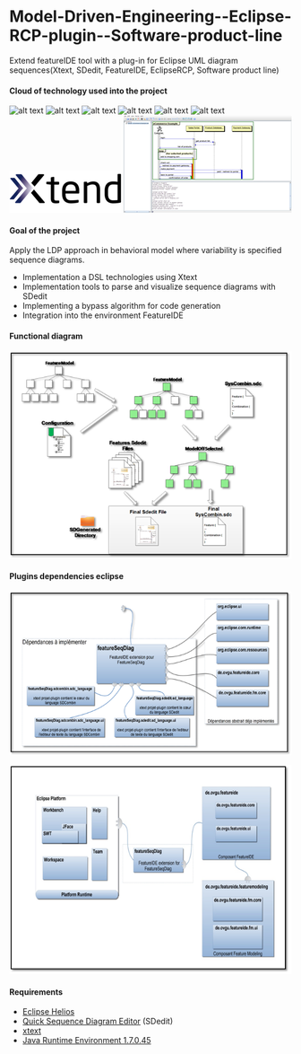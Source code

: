 Model-Driven-Engineering--Eclipse-RCP-plugin--Software-product-line
===================================================================

Extend featureIDE tool with a plug-in for Eclipse UML diagram sequences(Xtext, SDedit, FeatureIDE, EclipseRCP, Software product line)

#### Cloud of technology used into the project
![alt text](http://wwwiti.cs.uni-magdeburg.de/iti_db/research/featureide/logo/logo264.png "screen 1") ![alt text](http://beerpla.net/wp-content/uploads/2011/12/image.png "screen 1")  ![alt text](http://www.techmissus.com/wp-content/uploads/2013/02/java-1.png "screen 1")
![alt text](https://thenewcircle.com/static/images/logos/logo-uml.png "screen 1") ![alt text](http://xtext.itemis.com/binary.ashx/element=E0E0E1/~image.attribute/36523/image.gif "screen 1") ![alt text](https://yoxos.eclipsesource.com/yoxos/doc/org.eclipse.emf.feature.group/logo.png "screen 1")![alt text](https://github.com/Kingsousse/Model-Driven-Engineering--Eclipse-RCP-plugin--Software-product-line/blob/master/screenshots/Xtend-farbig-800.png "screen 1") ![alt text](https://github.com/Kingsousse/Model-Driven-Engineering--Eclipse-RCP-plugin--Software-product-line/blob/master/screenshots/SDEdit%20screenshot.png "screen 1") 

#### Goal of the project
Apply the LDP approach in behavioral model where variability is specified sequence diagrams.

+ Implementation a DSL technologies using Xtext
+ Implementation tools to parse and visualize sequence diagrams with SDedit
+ Implementing a bypass algorithm for code generation
+ Integration into the environment FeatureIDE

#### Functional diagram

![alt text](https://github.com/Kingsousse/Model-Driven-Engineering--Eclipse-RCP-plugin--Software-product-line/blob/master/screenshots/compilation.png "screen 1")

#### Plugins dependencies eclipse

![alt text](https://github.com/Kingsousse/Model-Driven-Engineering--Eclipse-RCP-plugin--Software-product-line/blob/master/screenshots/capt2.png "screen 1")

![alt text](https://github.com/Kingsousse/Model-Driven-Engineering--Eclipse-RCP-plugin--Software-product-line/blob/master/screenshots/capt3.png "screen 1")

#### Requirements
+ [Eclipse Helios]
+ [Quick Sequence Diagram Editor] (SDedit)
+ [xtext] 
+ [Java Runtime Environment 1.7.0.45] 



[Eclipse Helios]:http://eclipse.org/helios/
[Quick Sequence Diagram Editor]:http://sdedit.sourceforge.net/
[xtext]:https://eclipse.org/Xtext/
[Java Runtime Environment 1.7.0.45]:http://www.oracle.com/technetwork/java/javase/downloads/jre7-downloads-1880261.html
